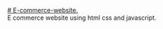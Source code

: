 <a href="http://e-commerce-website-seven.vercel.app/">  # E-commerce-website. </a> <br>
E commerce website using html css and javascript.
